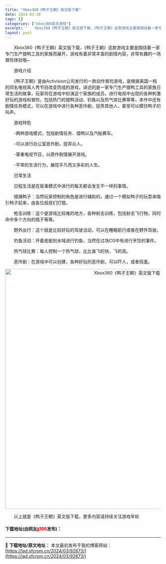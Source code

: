 ```yaml
---
title: "Xbox360《鸭子王朝》英文版下载"
date: 2024-03-30
tags: []
categories: ["xbox360英日游戏"]
excerpt: "　　Xbox360《鸭子王朝》英文版下载，《鸭子王朝》这款游戏主要是围绕着一家专门生产猎鸭工具的家族而展开，游戏有着非常丰富的剧情内容，非常有趣的一场冒险体验哦~ 　　游戏介绍 　　《鸭子王朝》是由Activision公司发行的一款动作冒险游戏，是根据美国一档的同名电视真人秀节目改变而成的游戏，讲述&hellip;"
layout: post
---
```


 <p>　　Xbox360《鸭子王朝》英文版下载，《鸭子王朝》这款游戏主要是围绕着一家专门生产猎鸭工具的家族而展开，游戏有着非常丰富的剧情内容，非常有趣的一场冒险体验哦~</p> <p>　　游戏介绍</p> <p>　　《鸭子王朝》是由Activision公司发行的一款动作冒险游戏，是根据美国一档的同名电视真人秀节目改变而成的游戏，讲述的是一家专门生产猎鸭工具的家族日常生活的故事，玩家将在游戏中扮演这个家族的成员，进行电视中出现的各种刺激好玩的游戏和冒险，包括热门的猎鸭活动、钓鱼以及热气球比赛等等，本作中还有剧情任务模式，可以在游戏中进行各种恶作剧，捉弄其他人，甚至可以模仿鸭子的叫声。</p> <p>　　游戏特色</p> <p>　　-两种游戏模式，包括剧情任务、猎鸭以及汽船赛车。</p> <p>　　-可以进行办公室恶作剧，捉弄众人。</p> <p>　　-尊重电视节目，以原作剧情展开游戏。</p> <p>　　-平常的生活行为，展现平凡而又多彩的人生。</p> <p>　　日常生活</p> <p>　　日程生活是在故事模式中进行的每天都会发生不一样的事情。</p> <p>　　猎捕鸭子：当然玩家控制的角色是进行辅助的，通过一个模拟鸭子的玩意来吸引鸭子前来，由各位叔叔们打猎。</p> <p>　　枪击训练：这个是游戏比较难的地方，各种射击训练，包括射击飞行物，同时命中多个方向的瓶子等等。</p> <p>　　野外出行：这个就是比较好玩的驾驶活动，可以在睡眠航行或者在野外驾驶。</p> <p>　　钓鱼活动：开着皮艇到水域进行钓鱼，当然在过场CG中有进行烹饪的事件。</p> <p>　　热气球比赛：每人控制一个热气球，比比谁飞的快，飞的高。</p> <p>　　恶作剧：在游戏中可以创建，各种好玩的恶作剧，可以吓人，或者捣蛋。</p> <p align="center"><img align="" border="0" src="https://lad.sfcrom.cn/wp-content/uploads/2024/03/20240330_6607d56b21dbd.jpg" width="773" alt="Xbox360《鸭子王朝》英文版下载" /></p> <p>　　以上就是《鸭子王朝》英文版下载，更多内容请持续关注游戏年轮</p> <p><h4>下载地址(由网友<font color="red">jj105</font>发布)：</h4></p> 

---
📖 **下载地址/原文地址：** 本文最初发布于我的博客网站：[https://lad.sfcrom.cn/2024/03/92873/](https://lad.sfcrom.cn/2024/03/92873/)
